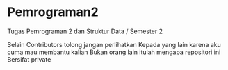 # Pemrograman2
Tugas Pemrograman 2  dan Struktur Data / Semester 2

Selain Contributors tolong jangan perlihatkan
Kepada yang lain karena aku cuma mau membantu kalian
Bukan orang lain itulah mengapa repositori ini
Bersifat private
<img href="https://www.pngkey.com/png/detail/766-7660609_dilarang-parkir-png-prohibition-signs-no-drinking-water.png">
